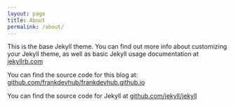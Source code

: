 ```yaml
---
layout: page
title: About
permalink: /about/
---
```


This is the base Jekyll theme. You can find out more info about customizing your Jekyll theme, as well as basic Jekyll usage documentation at [jekyllrb.com](http://jekyllrb.com/)

You can find the source code for this blog at: [github.com/frankdevhub/frankdevhub.github.io](https://github.com/frankdevhub/frankdevhub.github.io)

You can find the source code for Jekyll at [github.com/jekyll/jekyll](https://github.com/jekyll/jekyll)
